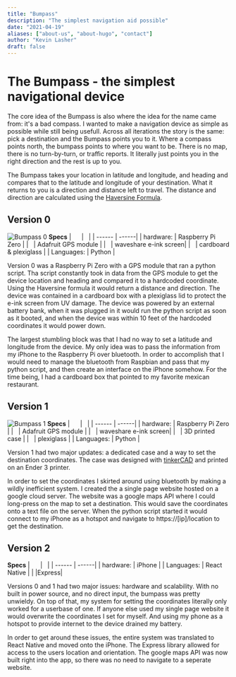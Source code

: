 ```yaml
---
title: "Bumpass"
description: "The simplest navigation aid possible"
date: "2021-04-19"
aliases: ["about-us", "about-hugo", "contact"]
author: "Kevin Lasher"
draft: false
---
```



# The Bumpass - the simplest navigational device

The core idea of the Bumpass is also where the idea for the name came from: it's a bad compass. I wanted to make a navigation device as simple as possible while still being usefull. Across all iterations the story is the same: pick a destination and the Bumpass points you to it. Where a compass points north, the bumpass points to where you want to be. There is no map, there is no turn-by-turn, or traffic reports. It literally just points you in the right direction and the rest is up to you.

The Bumpass takes your location in latitude and longitude, and heading and compares that to the latitude and longitude of your destination. What it returns to you is a direction and distance left to travel. The distance and direction are calculated using the [Haversine Formula](https://en.wikipedia.org/wiki/Haversine_formula). 

## Version 0 

![Bumpass 0](/images/bumpass0.JPG)
**Specs**
| &nbsp;&nbsp;&nbsp;&nbsp; | &nbsp; |
| ------ | ------|
| hardware: | Raspberry Pi Zero |
| &nbsp; | Adafruit GPS module |
| &nbsp; | waveshare e-ink screen|
| &nbsp; | cardboard & plexiglass |
| Languages: | Python |

Version 0 was a Raspberry Pi Zero with a GPS module that ran a python script. Tha script constantly took in data from the GPS module to get the device location and heading and compared it to a hardcoded coordinate. Using the Haversine formula it would return a distance and direction. The device was contained in a cardboard box with a plexiglass lid to protect the e-ink screen from UV damage. The device was powered by an external battery bank, when it was plugged in it would run the python script as soon as it booted, and when the device was within 10 feet of the hardcoded coordinates it would power down.

The largest stumbling block was that I had no way to set a latitude and longitude from the device. My only idea was to pass the information from my iPhone to the Raspberry Pi over bluetooth. In order to accomplish that I would need to manage the bluetooth from Raspbian and pass that my python script, and then create an interface on the iPhone somehow. For the time being, I had a cardboard box that pointed to my favorite mexican restaurant.

## Version 1

![Bumpass 1](/images/bumpass1.JPG)
**Specs**
| &nbsp;&nbsp;&nbsp;&nbsp; | &nbsp; |
| ------ | ------|
| hardware: | Raspberry Pi Zero |
| &nbsp; | Adafruit GPS module |
| &nbsp; | waveshare e-ink screen|
| &nbsp; | 3D printed case |
| &nbsp; | plexiglass |
| Languages: | Python |

Version 1 had two major updates: a dedicated case and a way to set the destination coordinates. The case was designed with [tinkerCAD](https://www.tinkercad.com/) and printed on an Ender 3 printer. 

In order to set the coordinates I skirted around using bluetooth by making a wildly inefficient system. I created the a single page website hosted on a google cloud server. The website was a google maps API where I could long-press on the map to set a destination. This would save the coordinates onto a text file on the server. When the python script started it would connect to my iPhone as a hotspot and navigate to https://\[ip\]/location to get the destination. 

## Version 2

**Specs**
| &nbsp;&nbsp;&nbsp;&nbsp; | &nbsp; |
| ------ | ------|
| hardware: | iPhone |
| Languages: | React Native |
| |Express|

Versions 0 and 1 had two major issues: hardware and scalability. With no built in power source, and no direct input, the bumpass was pretty unwieldy. On top of that, my system for setting the coordinates literally only worked for a userbase of one. If anyone else used my single page website it would overwrite the coordinates I set for myself. And using my phone as a hotspot to provide internet to the device drained my battery. 

In order to get around these issues, the entire system was translated to React Native and moved onto the iPhone. The Express library allowed for access to the users location and orientation. The google maps API was now built right into the app, so there was no need to navigate to a seperate website. 